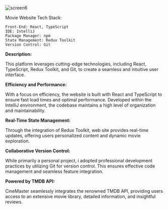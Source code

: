 ![screen6](https://github.com/DevMari999/movie_search/assets/135366781/dd5affbb-2ebe-4cbb-aa0f-df05dea52d0a)

Movie Website
Tech Stack:

    Front-End: React, TypeScript
    IDE: IntelliJ
    Package Manager: npm
    State Management: Redux Toolkit
    Version Control: Git

<b>Description:</b>

This platform leverages cutting-edge technologies, including React, TypeScript, Redux Toolkit, and Git, to create a seamless and intuitive user interface.

<b>Efficiency and Performance:</b>

With a focus on efficiency, the website is built with React and TypeScript to ensure fast load times and optimal performance. Developed within the IntelliJ environment, the codebase maintains a high level of organization and maintainability.

<b>Real-Time State Management:</b>

Through the integration of Redux Toolkit, web site provides real-time updates, offering users personalized content and dynamic movie exploration.

<b>Collaborative Version Control:</b>

While primarily a personal project, i adopted professional development practices by utilizing Git for version control. This ensures effective code management and seamless feature integration.

<b>Powered by TMDB API:</b>

CineMaster seamlessly integrates the renowned TMDB API, providing users access to an extensive movie library, detailed information, and insightful reviews.

